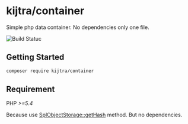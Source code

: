 # kijtra/container
Simple php data container.
No dependencies only one file.

![Build Statuc](https://travis-ci.org/kijtra/container.svg?branch=master)

## Getting Started

```bash
composer require kijtra/container
```

## Requirement

PHP *>=5.4*

Because use [SplObjectStorage::getHash](http://php.net/manual/ja/splobjectstorage.gethash.php) method.
But no dependencies.
